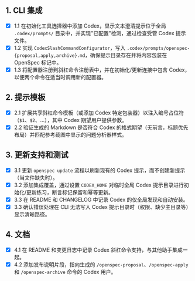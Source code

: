 ## 1. CLI 集成
- [x] 1.1 在初始化工具选择器中添加 Codex，显示文本澄清提示位于全局 `.codex/prompts/` 目录中，并实现"已配置"检测，通过检查受管 Codex 提示文件。
- [x] 1.2 实现 `CodexSlashCommandConfigurator`，写入 `.codex/prompts/openspec-{proposal,apply,archive}.md`，确保提示目录存在并将内容包装在 OpenSpec 标记中。
- [x] 1.3 将配置器注册到斜杠命令注册表中，并在初始化/更新连接中包含 Codex，以便两个命令在适当时调用新的配置器。

## 2. 提示模板
- [x] 2.1 扩展共享斜杠命令模板（或添加 Codex 特定包装器）以注入编号占位符（`$1`、`$2`、…），其中 Codex 期望用户提供参数。
- [x] 2.2 验证生成的 Markdown 是否符合 Codex 的格式期望（无前言，标题优先布局）并匹配参考截图中显示的问题分析器样式。

## 3. 更新支持和测试
- [x] 3.1 更新 `openspec update` 流程以刷新现有的 Codex 提示，而不创建新提示（当文件缺失时）。
- [x] 3.2 添加集成覆盖，通过设置 `CODEX_HOME` 对临时全局 Codex 提示目录进行初始化/更新练习，断言标记保留和幂等更新。
- [x] 3.3 在 README 和 CHANGELOG 中记录 Codex 的仅全局发现和自动安装。
- [x] 3.3 确认错误处理在 CLI 无法写入 Codex 提示目录时（权限、缺少主目录等）显示清晰路径。

## 4. 文档
- [x] 4.1 在 README 和变更日志中记录 Codex 斜杠命令支持，与其他助手集成一起。
- [x] 4.2 添加发布说明片段，指向生成的 `/openspec-proposal`、`/openspec-apply` 和 `/openspec-archive` 命令的 Codex 用户。